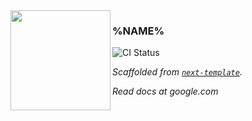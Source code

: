 <img src="https://github.com/XenoPOMP/next-template/assets/101574433/4f668b51-381f-4f1f-8803-f0b6370fd1b5" width="160" align="left" />

### %NAME%

<p>
<img alt="CI Status" src="https://img.shields.io/github/actions/workflow/status/%ACTOR%/%NAME%/ci.yml?logo=github&logoColor=%23fff&label=CI&style=flat-square" />
</p>

_Scaffolded from [``next-template``](https://github.com/XenoPOMP/next-template)._

_Read docs at google.com_
